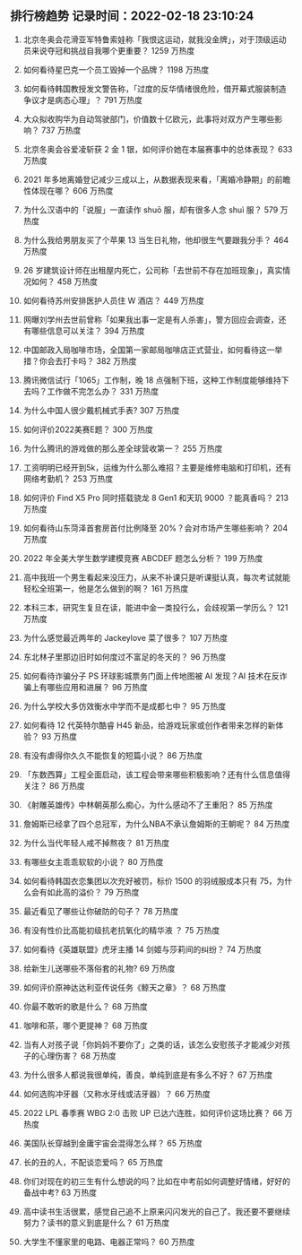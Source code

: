 
## 排行榜趋势 记录时间：2022-02-18 23:10:24
  
  1. 北京冬奥会花滑亚军特鲁索娃称「我恨这运动，就我没金牌」，对于顶级运动员来说夺冠和挑战自我哪个更重要？ 1259 万热度
    
  2. 如何看待星巴克一个员工毁掉一个品牌？ 1198 万热度
    
  3. 如何看待韩国教授发文警告称，「过度的反华情绪很危险，借开幕式服装制造争议才是病态心理」？ 791 万热度
    
  4. 大众拟收购华为自动驾驶部门，价值数十亿欧元，此事将对双方产生哪些影响？ 737 万热度
    
  5. 北京冬奥会谷爱凌斩获 2 金 1 银，如何评价她在本届赛事中的总体表现？ 633 万热度
    
  6. 2021 年多地离婚登记减少三成以上，从数据表现来看，「离婚冷静期」的前瞻性体现在哪？ 606 万热度
    
  7. 为什么汉语中的「说服」一直读作 shuō 服，却有很多人念 shuì 服？ 579 万热度
    
  8. 为什么我给男朋友买了个苹果 13 当生日礼物，他却很生气要跟我分手？ 464 万热度
    
  9. 26 岁建筑设计师在出租屋内死亡，公司称「去世前不存在加班现象」，真实情况如何？ 458 万热度
    
  10. 如何看待苏州安排医护人员住 W 酒店？ 449 万热度
    
  11. 网曝刘学州去世前曾称「如果我出事一定是有人杀害」，警方回应会调查，还有哪些信息可以关注？ 394 万热度
    
  12. 中国邮政入局咖啡市场，全国第一家邮局咖啡店正式营业，如何看待这一举措？你会去打卡吗？ 382 万热度
    
  13. 腾讯微信试行「1065」工作制，晚 18 点强制下班，这种工作制度能够维持下去吗？工作做不完怎么办？ 331 万热度
    
  14. 为什么中国人很少戴机械式手表? 307 万热度
    
  15. 如何评价2022美赛E题？ 300 万热度
    
  16. 为什么腾讯的游戏做的那么差全球营收第一？ 255 万热度
    
  17. 工资明明已经开到5k，运维为什么那么难招？主要是维修电脑和打印机，还有网络考勤机？ 253 万热度
    
  18. 如何评价 Find X5 Pro 同时搭载骁龙 8 Gen1 和天玑 9000 ？能真香吗？ 213 万热度
    
  19. 如何看待山东菏泽首套房首付比例降至 20%？会对市场产生哪些影响？ 204 万热度
    
  20. 2022 年全美大学生数学建模竞赛 ABCDEF 题怎么分析？ 199 万热度
    
  21. 高中我班一个男生看起来没压力，从来不补课只是听课挺认真，每次考试就能轻松全班第一，他是怎么做到的啊？ 161 万热度
    
  22. 本科三本，研究生复旦在读，能进中金一类投行么，会歧视第一学历么？ 121 万热度
    
  23. 为什么感觉最近两年的 Jackeylove 菜了很多？ 107 万热度
    
  24. 东北林子里那边旧时如何度过不富足的冬天的？ 96 万热度
    
  25. 如何看待诈骗分子 PS 环球影城票务门面上传地图被 AI 发现？AI 技术在反诈骗上有哪些应用和进展？ 96 万热度
    
  26. 为什么学校大多仿效衡水中学而不是成都七中？ 95 万热度
    
  27. 如何看待 12 代英特尔酷睿 H45 新品，给游戏玩家或创作者带来怎样的新体验？ 93 万热度
    
  28. 有没有虐得你久久不能恢复的短篇小说？ 86 万热度
    
  29. 「东数西算」工程全面启动，该工程会带来哪些积极影响？还有什么信息值得关注？ 86 万热度
    
  30. 《射雕英雄传》中林朝英那么痴心，为什么感动不了王重阳？ 85 万热度
    
  31. 詹姆斯已经拿了四个总冠军，为什么NBA不承认詹姆斯的王朝呢？ 84 万热度
    
  32. 为什么当代年轻人戒不掉熬夜？ 81 万热度
    
  33. 有哪些女主乖乖软软的小说？ 80 万热度
    
  34. 如何看待韩国衣恋集团以次充好被罚，标价 1500 的羽绒服成本只有 75，为什么会有如此高的溢价？ 79 万热度
    
  35. 最近看见了哪些让你破防的句子？ 78 万热度
    
  36. 有没有性价比高能初级抗老抗氧化的精华液 ？ 75 万热度
    
  37. 如何看待《英雄联盟》虎牙主播 14 剑姬与莎莉间的纠纷？ 74 万热度
    
  38. 给新生儿送哪些不落俗套的礼物? 69 万热度
    
  39. 如何评价原神达达利亚传说任务《鲸天之章》？ 68 万热度
    
  40. 你最不敢听的歌是什么？ 68 万热度
    
  41. 咖啡和茶，哪个更提神？ 68 万热度
    
  42. 当有人对孩子说「你妈妈不要你了」之类的话，该怎么安慰孩子才能减少对孩子的心理伤害？ 68 万热度
    
  43. 为什么很多人都说我很单纯，善良，单纯到底是有多么不好？ 67 万热度
    
  44. 如何选购冲牙器（又称水牙线或洁牙器）？ 66 万热度
    
  45. 2022 LPL 春季赛 WBG 2:0 击败 UP 已达六连胜，如何评价这场比赛？ 66 万热度
    
  46. 美国队长穿越到金庸宇宙会混得怎么样？ 65 万热度
    
  47. 长的丑的人，不配谈恋爱吗？ 65 万热度
    
  48. 你们对现在的初三生有什么想说的吗？比如在中考前如何调整好情绪，好好的备战中考? 63 万热度
    
  49. 高中读书生活很累，感觉自己追不上原来闪闪发光的自己了。我还要不要继续努力？读书的意义到底是什么？ 61 万热度
    
  50. 大学生不懂家里的电路、电器正常吗？ 60 万热度
    